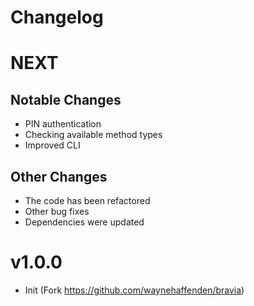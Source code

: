 # Changelog

# NEXT

## Notable Changes
- PIN authentication
- Checking available method types
- Improved CLI

## Other Changes
- The code has been refactored
- Other bug fixes
- Dependencies were updated

# v1.0.0
- Init (Fork https://github.com/waynehaffenden/bravia)